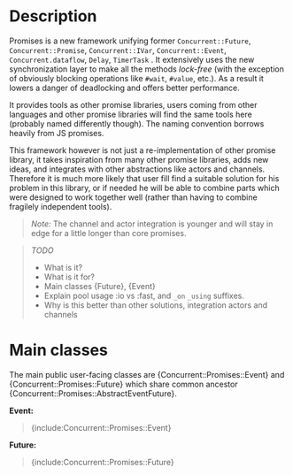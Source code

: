 # Description

Promises is a new framework unifying former `Concurrent::Future`,
`Concurrent::Promise`, `Concurrent::IVar`, `Concurrent::Event`,
`Concurrent.dataflow`, `Delay`, `TimerTask` . It extensively uses the new
synchronization layer to make all the methods *lock-free* (with the exception
of obviously blocking operations like `#wait`, `#value`, etc.). As a result it
lowers a danger of deadlocking and offers better performance.

It provides tools as other promise libraries, users coming from other languages
and other promise libraries will find the same tools here (probably named
differently though). The naming convention borrows heavily from JS promises.
  
This framework however is not just a re-implementation of other promise
library, it takes inspiration from many other promise libraries, adds new
ideas, and integrates with other abstractions like actors and channels.
Therefore it is much more likely that user fill find a suitable solution for
his problem in this library, or if needed he will be able to combine parts
which were designed to work together well (rather than having to combine
fragilely independent tools).

> *Note:* The channel and actor integration is younger and will stay in edge for
> a little longer than core promises.

> *TODO*
>
> -   What is it?
> -   What is it for?
> -   Main classes {Future}, {Event}
> -   Explain pool usage :io vs :fast, and `_on` `_using` suffixes.
> -   Why is this better than other solutions, integration actors and channels

# Main classes

The main public user-facing classes are {Concurrent::Promises::Event} and
{Concurrent::Promises::Future} which share common ancestor
{Concurrent::Promises::AbstractEventFuture}.

**Event:** 
> {include:Concurrent::Promises::Event}

**Future:** 
> {include:Concurrent::Promises::Future}

